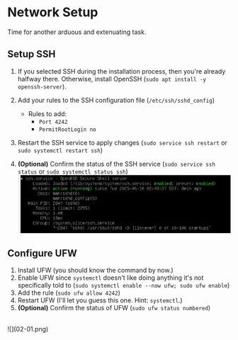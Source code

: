 # Network Setup

Time for another arduous and extenuating task.

## Setup SSH

1. If you selected SSH during the installation process, then you're already halfway there. Otherwise, install OpenSSH (`sudo apt install -y openssh-server`).
2. Add your rules to the SSH configuration file (`/etc/ssh/sshd_config`)
	- Rules to add:
		- `Port 4242`
		- `PermitRootLogin no`
3. Restart the SSH service to apply changes (`sudo service ssh restart` or `sudo systemctl restart ssh`)

4. **(Optional)** Confirm the status of the SSH service (`sudo service ssh status` or `sudo systemctl status ssh`)
![](02-00.png)

## Configure UFW

1. Install UFW (you should know the command by now.)
2. Enable UFW since `systemctl` doesn't like doing anything it's not specifically told to (`sudo systemctl enable --now ufw; sudo ufw enable`)
3. Add the rule (`sudo ufw allow 4242`)
4. Restart UFW (I'll let you guess this one. Hint: `systemctl`.)
5. **(Optional)** Confirm the status of UFW (`sudo ufw status numbered`)
<br>
![](02-01.png)

